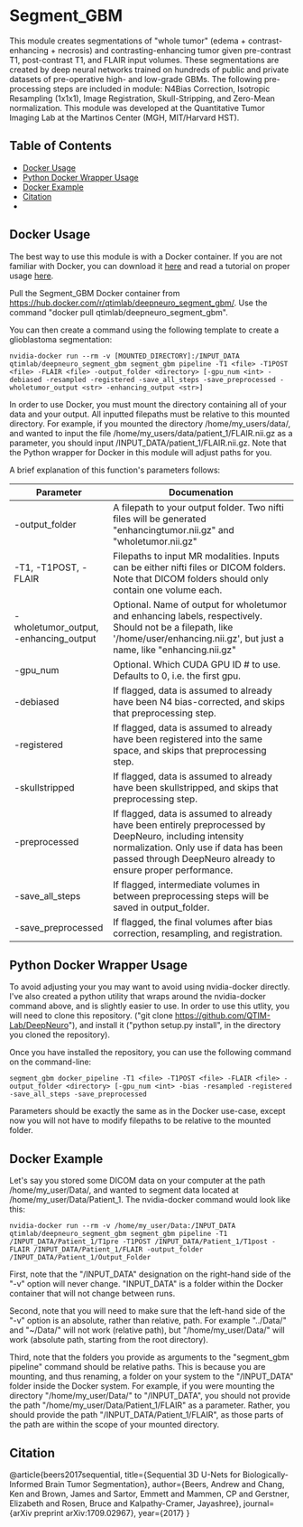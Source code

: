 # Segment_GBM

This module creates segmentations of "whole tumor" (edema + contrast-enhancing + necrosis) and contrasting-enhancing tumor given pre-contrast T1, post-contrast T1, and FLAIR input volumes. These segmentations are created by deep neural networks trained on hundreds of public and private datasets of pre-operative high- and low-grade GBMs. The following pre-processing steps are included in module: N4Bias Correction, Isotropic Resampling (1x1x1), Image Registration, Skull-Stripping, and Zero-Mean normalization. This module was developed at the Quantitative Tumor Imaging Lab at the Martinos Center (MGH, MIT/Harvard HST).

## Table of Contents
- [Docker Usage](#docker-usage)
- [Python Docker Wrapper Usage](#python-docker-wrapper-usage)
- [Docker Example](#docker-example)
- [Citation](#citation)
- 
## Docker Usage

The best way to use this module is with a Docker container. If you are not familiar with Docker, you can download it [here](https://docs.docker.com/engine/installation/) and read a tutorial on proper usage [here](https://docker-curriculum.com/).

Pull the Segment_GBM Docker container from https://hub.docker.com/r/qtimlab/deepneuro_segment_gbm/. Use the command "docker pull qtimlab/deepneuro_segment_gbm".

You can then create a command using the following template to create a glioblastoma segmentation:

```
nvidia-docker run --rm -v [MOUNTED_DIRECTORY]:/INPUT_DATA qtimlab/deepneuro_segment_gbm segment_gbm pipeline -T1 <file> -T1POST <file> -FLAIR <file> -output_folder <directory> [-gpu_num <int> -debiased -resampled -registered -save_all_steps -save_preprocessed -wholetumor_output <str> -enhancing_output <str>]
```

In order to use Docker, you must mount the directory containing all of your data and your output. All inputted filepaths must be relative to this mounted directory. For example, if you mounted the directory /home/my_users/data/, and wanted to input the file /home/my_users/data/patient_1/FLAIR.nii.gz as a parameter, you should input /INPUT_DATA/patient_1/FLAIR.nii.gz. Note that the Python wrapper for Docker in this module will adjust paths for you.

A brief explanation of this function's parameters follows:

| Parameter       | Documenation           |
| ------------- |-------------|
| -output_folder | A filepath to your output folder. Two nifti files will be generated "enhancingtumor.nii.gz" and "wholetumor.nii.gz" |
| -T1, -T1POST, -FLAIR      | Filepaths to input MR modalities. Inputs can be either nifti files or DICOM folders. Note that DICOM folders should only contain one volume each.      |
| -wholetumor_output, -enhancing_output | Optional. Name of output for wholetumor and enhancing labels, respectively. Should not be a filepath, like '/home/user/enhancing.nii.gz', but just a name, like "enhancing.nii.gz"      |
| -gpu_num | Optional. Which CUDA GPU ID # to use. Defaults to 0, i.e. the first gpu. |
| -debiased | If flagged, data is assumed to already have been N4 bias-corrected, and skips that preprocessing step. |
| -registered | If flagged, data is assumed to already have been registered into the same space, and skips that preprocessing step. |
| -skullstripped | If flagged, data is assumed to already have been skullstripped, and skips that preprocessing step. |
| -preprocessed | If flagged, data is assumed to already have been entirely preprocessed by DeepNeuro, including intensity normalization. Only use if data has been passed through DeepNeuro already to ensure proper performance. |
| -save_all_steps | If flagged, intermediate volumes in between preprocessing steps will be saved in output_folder. |
| -save_preprocessed | If flagged, the final volumes after bias correction, resampling, and registration. |

## Python Docker Wrapper Usage

To avoid adjusting your  you may want to avoid using nvidia-docker directly. I've also created a python utility that wraps around the nvidia-docker command above, and is slightly easier to use. In order to use this utlity, you will need to clone this repository. ("git clone https://github.com/QTIM-Lab/DeepNeuro"), and install it ("python setup.py install", in the directory you cloned the repository).

Once you have installed the repository, you can use the following command on the command-line:

```
segment_gbm docker_pipeline -T1 <file> -T1POST <file> -FLAIR <file> -output_folder <directory> [-gpu_num <int> -bias -resampled -registered -save_all_steps -save_preprocessed
```

Parameters should be exactly the same as in the Docker use-case, except now you will not have to modify filepaths to be relative to the mounted folder.

## Docker Example

Let's say you stored some DICOM data on your computer at the path /home/my_user/Data/, and wanted to segment data located at /home/my_user/Data/Patient_1. The nvidia-docker command would look like this:

```
nvidia-docker run --rm -v /home/my_user/Data:/INPUT_DATA qtimlab/deepneuro_segment_gbm segment_gbm pipeline -T1 /INPUT_DATA/Patient_1/T1pre -T1POST /INPUT_DATA/Patient_1/T1post -FLAIR /INPUT_DATA/Patient_1/FLAIR -output_folder /INPUT_DATA/Patient_1/Output_Folder
```

First, note that the "/INPUT_DATA" designation on the right-hand side of the "-v" option will never change. "INPUT_DATA" is a folder within the Docker container that will not change between runs.

Second, note that you will need to make sure that the left-hand side of the "-v" option is an absolute, rather than relative, path. For example "../Data/" and "~/Data/" will not work (relative path), but "/home/my_user/Data/" will work (absolute path, starting from the root directory).

Third, note that the folders you provide as arguments to the "segment_gbm pipeline" command should be relative paths. This is because you are mounting, and thus renaming, a folder on your system to the "/INPUT_DATA" folder inside the Docker system. For example, if you were mounting the directory "/home/my_user/Data/" to "/INPUT_DATA", you should not provide the path "/home/my_user/Data/Patient_1/FLAIR" as a parameter. Rather, you should provide the path "/INPUT_DATA/Patient_1/FLAIR", as those parts of the path are within the scope of your mounted directory.

## Citation

@article{beers2017sequential,
  title={Sequential 3D U-Nets for Biologically-Informed Brain Tumor Segmentation},
  author={Beers, Andrew and Chang, Ken and Brown, James and Sartor, Emmett and Mammen, CP and Gerstner, Elizabeth and Rosen, Bruce and Kalpathy-Cramer, Jayashree},
  journal={arXiv preprint arXiv:1709.02967},
  year={2017}
}